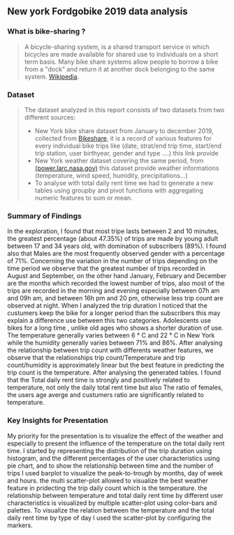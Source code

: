 ## New york Fordgobike 2019 data analysis

### What is bike-sharing ?

>A bicycle-sharing system, is a shared transport service in which bicycles are made available for shared use to individuals on a short term basis. Many bike share systems allow people to borrow a bike from a "dock" and return it at another dock belonging to the same system. [Wikipedia](https://en.wikipedia.org/wiki/Bicycle-sharing_system).


### Dataset

> The dataset analyzed in this report consists of two datasets from two different sources:
>- New York bike share dataset from January  to december 2019, collected from [Bikeshare](https://s3.amazonaws.com/tripdata/index.html), it is a record of various features for every individual bike trips like (date, strat/end trip time, start/end trip station,  user birthyear, gender and type ....) this link provide   
>- New York weather dataset covering the same period, from [(power.larc.nasa.gov)](https://power.larc.nasa.gov/data-access-viewer/) this dataset provide weather informations (temperature, wind speed, humidity, precipitations...)
>- To analyse with total daily rent time we had to generate a new tables using groupby and pivot functions with aggregating numeric features to sum or mean.

### Summary of Findings

In the exploration, I found that most tripe lasts between 2 and 10 minutes, the greatest percentage (about 47.35%) of trips are made by young adult between 17 and 34 years old, with domination of subscribers (89%). I found also that Males are the most frequently observed gender with a percentage of 71%.
Concerning the variation in the number of trips depending on the time period we observe that the greatest number of trips recorded in August and September, on the other hand January, February and December are the months which recorded the lowest number of trips, also  most of the trips are recorded in the morning and evening especially between 07h am and 09h am, and between 16h pm and 20 pm, otherwise less trip count are observed at night.
When I analyzed the trip duration I noticed that the custumers keep the bike for a longer period than the subscribers this may explain a difference use between this two categories. 
Adolescents use bikes for a long time , unlike old ages who shows a shorter duration of use.
The temperature generally varies between 6 ° C and 22 ° C in New York while the humidity generally varies between 71% and 86%.
After analysing the relationship between trip count with differents weather features, we observe that the relationships trip count/Temperature and trip count/humidity is approximately linear but the best feature in predicting the trip count is the temperature.
After analysing the generated tables. I found that the Total daily rent time is strongly and positively related to temperature, not only the daily total rent time but also The ratio of females, the users age averge and custumers ratio are significantly related to temperature.

### Key Insights for Presentation

My priority for the presentation is to visualize the effect of the weather and especially to present the influence of the temperature on the total daily rent time. I started by representing the distribution of the trip duration using histogram, and the different percentages of the user characteristics using pie chart, and to show the relationship between time and the number of trips I used barplot to visualize the peak-to-trough by months, day of week and hours.
the multi scatter-plot allowed to visualize the best weather feature in pridecting the trip daily count which is the temperature. the relationship between temperature and total daily rent time by different user characteristics is visualized by  multiple scatter-plot using color-bars and palettes. To visualize the relation between the temperature and the total daily rent time by type of day I used the scatter-plot by configuring the markers.
